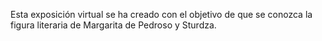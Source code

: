 Esta exposición virtual se ha creado con el objetivo de que se conozca la figura literaria de Margarita de Pedroso y Sturdza.
